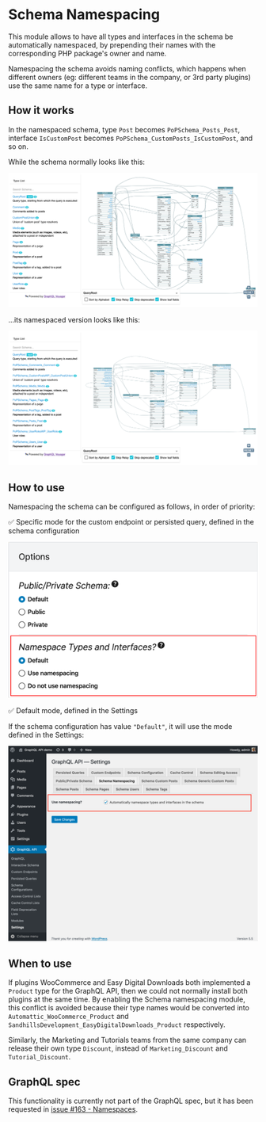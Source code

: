 # Schema Namespacing

This module allows to have all types and interfaces in the schema be automatically namespaced, by prepending their names with the corresponding PHP package's owner and name.

Namespacing the schema avoids naming conflicts, which happens when different owners (eg: different teams in the company, or 3rd party plugins) use the same name for a type or interface.

## How it works

In the namespaced schema, type `Post` becomes `PoPSchema_Posts_Post`, interface `IsCustomPost` becomes `PoPSchema_CustomPosts_IsCustomPost`, and so on.

While the schema normally looks like this:

<a href="../../images/normal-interactive-schema.png" target="_blank">![Interactive schema](../../images/normal-interactive-schema.png)</a>

...its namespaced version looks like this:

<a href="../../images/namespaced-interactive-schema.png" target="_blank">![Namespaced interactive schema](../../images/namespaced-interactive-schema.png)</a>

## How to use

Namespacing the schema can be configured as follows, in order of priority:

✅ Specific mode for the custom endpoint or persisted query, defined in the schema configuration

<a href="../../images/schema-configuration-namespacing.png" target="_blank">![Namespacing, set in the Schema configuration](../../images/schema-configuration-namespacing.png "Namespacing, set in the Schema configuration")</a>

✅ Default mode, defined in the Settings

If the schema configuration has value `"Default"`, it will use the mode defined in the Settings:

<a href="../../images/settings-namespacing.png" target="_blank">![Namespacing in Settings](../../images/settings-namespacing.png "Namespacing in Settings")</a>

## When to use

If plugins WooCommerce and Easy Digital Downloads both implemented a `Product` type for the GraphQL API, then we could not normally install both plugins at the same time. By enabling the Schema namespacing module, this conflict is avoided because their type names would be converted into `Automattic_WooCommerce_Product` and `SandhillsDevelopment_EasyDigitalDownloads_Product` respectively.

Similarly, the Marketing and Tutorials teams from the same company can release their own type `Discount`, instead of `Marketing_Discount` and `Tutorial_Discount`.

## GraphQL spec

This functionality is currently not part of the GraphQL spec, but it has been requested in <a href="https://github.com/graphql/graphql-spec/issues/163" target="_blank">issue #163 - Namespaces</a>.
